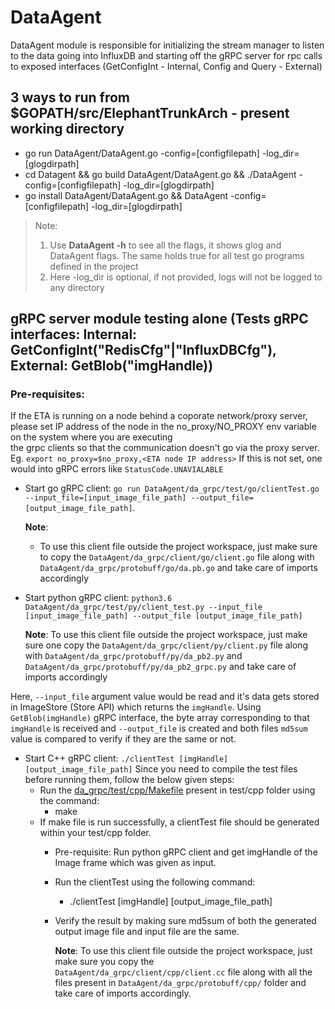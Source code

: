 
# DataAgent

DataAgent module is responsible for initializing the stream manager to listen to the data going into InfluxDB and starting off the gRPC server for rpc calls to exposed interfaces (GetConfigInt - Internal, Config and Query - External)

## 3 ways to run from $GOPATH/src/ElephantTrunkArch - present working directory
* go run DataAgent/DataAgent.go -config=[configfilepath] -log_dir=[glogdirpath]
* cd Datagent && go build DataAgent/DataAgent.go && ./DataAgent -config=[configfilepath] -log_dir=[glogdirpath]
* go install DataAgent/DataAgent.go && DataAgent -config=[configfilepath] -log_dir=[glogdirpath]
> Note:
> 1. Use **DataAgent -h** to see all the flags, it shows glog and DataAgent flags. The same holds true for all test go programs defined in the project
> 2. Here -log_dir is optional, if not provided, logs will not be logged to any directory

## gRPC server module testing alone (Tests gRPC interfaces: Internal: GetConfigInt("RedisCfg"|"InfluxDBCfg"), External: GetBlob("imgHandle))

### Pre-requisites:
If the ETA is running on a node behind a coporate network/proxy server, please set IP address    of the node in the no_proxy/NO_PROXY env variable  on the system where you are executing   
the grpc clients so that the communication doesn't go via the proxy server.
Eg. `export no_proxy=$no_proxy,<ETA node IP address>`
If this is not set, one would into gRPC errors like `StatusCode.UNAVIALABLE`      

* Start go gRPC client: `go run DataAgent/da_grpc/test/go/clientTest.go --input_file=[input_image_file_path] --output_file=[output_image_file_path]`. 

    **Note**: 
    * To use this client file outside the project workspace, just make sure to copy the `DataAgent/da_grpc/client/go/client.go` file along with `DataAgent/da_grpc/protobuff/go/da.pb.go` and take care of imports accordingly
    
* Start python gRPC client: `python3.6 DataAgent/da_grpc/test/py/client_test.py --input_file [input_image_file_path] --output_file [output_image_file_path]`

    **Note**: To use this client file outside the project workspace, just make sure one copy the `DataAgent/da_grpc/client/py/client.py` file along with `DataAgent/da_grpc/protobuff/py/da_pb2.py` and `DataAgent/da_grpc/protobuff/py/da_pb2_grpc.py` and take care of imports accordingly

Here, `--input_file` argument value would be read and it's data gets stored in ImageStore (Store API) which returns the `imgHandle`. Using `GetBlob(imgHandle)` gRPC interface, the byte array corresponding to that `imgHandle` is received and `--output_file` is created and both files `md5sum` value is compared to verify if they are the same or not.

* Start C++ gRPC client: `./clientTest [imgHandle] [output_image_file_path]`
  Since you need to compile the test files before running them, follow the below given steps:
  * Run the [da_grpc/test/cpp/Makefile](da_grpc/test/cpp/Makefile) present in test/cpp folder using the command:
    * make
  * If make file is run successfully, a clientTest file should be generated within your test/cpp folder.
    * Pre-requisite: Run python gRPC client and get imgHandle of the Image frame which was given
      as input.
    * Run the clientTest using the following command:
      * ./clientTest [imgHandle] [output_image_file_path]
    * Verify the result by making sure md5sum of both the generated output image file and input
      file are the same.

      **Note**: To use this client file outside the project workspace, just make sure you copy the `DataAgent/da_grpc/client/cpp/client.cc` file along with all the files present in `DataAgent/da_grpc/protobuff/cpp/` folder and take care of imports accordingly.
